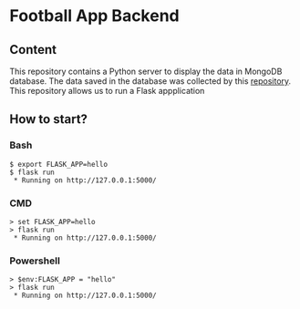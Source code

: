 # Football App Backend

## Content

This repository contains a Python server to display the data in MongoDB database. The data saved in the database was collected by this [repository](https://github.com/JonathanRochelli/FootballAppScraper). This repository allows us to run a Flask appplication

## How to start?

### Bash

```
$ export FLASK_APP=hello
$ flask run
 * Running on http://127.0.0.1:5000/
```

### CMD

```
> set FLASK_APP=hello
> flask run
 * Running on http://127.0.0.1:5000/
```

### Powershell

```
> $env:FLASK_APP = "hello"
> flask run
 * Running on http://127.0.0.1:5000/
```